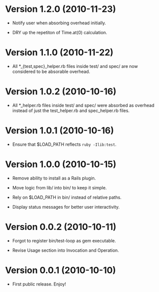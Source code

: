 Version 1.2.0 (2010-11-23)
==========================

* Notify user when absorbing overhead initially.

* DRY up the repetiton of Time.at(0) calculation.

Version 1.1.0 (2010-11-22)
==========================

* All *_{test,spec}_helper.rb files inside test/ and
  spec/ are now considered to be absorable overhead.

Version 1.0.2 (2010-10-16)
==========================

* All *_helper.rb files inside test/ and spec/
  were absorbed as overhead instead of just
  the test_helper.rb and spec_helper.rb files.

Version 1.0.1 (2010-10-16)
==========================

* Ensure that $LOAD_PATH reflects `ruby -Ilib:test`.

Version 1.0.0 (2010-10-15)
==========================

* Remove ability to install as a Rails plugin.

* Move logic from lib/ into bin/ to keep it simple.

* Rely on $LOAD_PATH in bin/ instead of relative paths.

* Display status messages for better user interactivity.


Version 0.0.2 (2010-10-11)
==========================

* Forgot to register bin/test-loop as gem executable.

* Revise Usage section into Invocation and Operation.


Version 0.0.1 (2010-10-10)
==========================

* First public release.  Enjoy!
